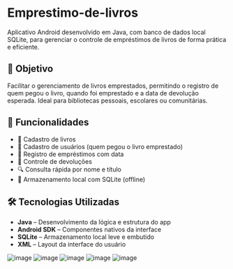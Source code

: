 # Emprestimo-de-livros

Aplicativo Android desenvolvido em Java, com banco de dados local SQLite, para gerenciar o controle de empréstimos de livros de forma prática e eficiente.

## 🎯 Objetivo

Facilitar o gerenciamento de livros emprestados, permitindo o registro de quem pegou o livro, quando foi emprestado e a data de devolução esperada. Ideal para bibliotecas pessoais, escolares ou comunitárias.

## 🚀 Funcionalidades

- 📖 Cadastro de livros
- 👤 Cadastro de usuários (quem pegou o livro emprestado)
- 📅 Registro de empréstimos com data
- 🔄 Controle de devoluções
- 🔍 Consulta rápida por nome e título
- 🧠 Armazenamento local com SQLite (offline)

## 🛠️ Tecnologias Utilizadas

- **Java** – Desenvolvimento da lógica e estrutura do app
- **Android SDK** – Componentes nativos da interface
- **SQLite** – Armazenamento local leve e embutido
- **XML** – Layout da interface do usuário

![image](https://github.com/user-attachments/assets/34324e75-075c-4037-a8b0-9a338c68e4cc)
![image](https://github.com/user-attachments/assets/547908f5-fa02-46ff-9f54-332f9e1b1036)
![image](https://github.com/user-attachments/assets/6e2b9365-da38-4ac3-8e0e-1df8a0ffd38a)
![image](https://github.com/user-attachments/assets/04340bfd-4bcd-4560-9c76-44162261d975)
![image](https://github.com/user-attachments/assets/d3b22f3a-1bef-46fd-bfae-c953a6032a52)
